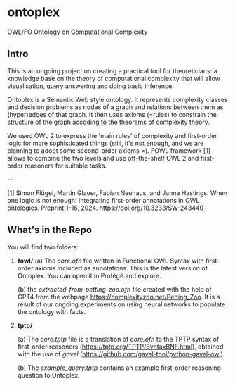 # ontoplex
OWL/FO Ontology on Computational Complexity


## Intro

This is an ongoing project on creating a practical tool for theoreticians: a knowledge base on the theory of computational complexity that will allow visualisation, query answering and doing basic inference.

Ontoplex is a Semantic Web style ontology. It represents complexity classes and decision problems as nodes of a graph and relations between them as (hyper)edges of that graph. It then uses axioms (=rules) to constrain the structure of the graph accoding to the theorems of complexity theory.

We used OWL 2 to express the 'main rules' of complexity and first-order logic for more sophisticated things (still, it's not enough, and we are planning to adopt some second-order axioms =). FOWL framework [1] allows to combine the two levels and use off-the-shelf OWL 2 and first-order reasoners for suitable tasks.

--

[1] Simon Flügel, Martin Glauer, Fabian Neuhaus, and Janna Hastings. When one
logic is not enough: Integrating first-order annotations in OWL ontologies.
Preprint:1–16, 2024. https://doi.org/10.3233/SW-243440


## What's in the Repo

You will find two folders:

1. **fowl/**
    (a) The *core.ofn* file written in Functional OWL Syntax with first-order axioms included as annotations. This is the latest version of Ontoplex. You can open it in Protégé and explore.
    
    (b) the *extracted-from-petting-zoo.ofn* file created with the help of GPT4 from the webpage https://complexityzoo.net/Petting_Zoo. It is a result of our ongoing experiments on using neural networks to populate the ontology with facts.

2. **tptp/**

    (a) The *core.tptp* file is a translation of *core.ofn* to the TPTP syntax of first-order reasoners (https://tptp.org/TPTP/SyntaxBNF.html), obtained with the use of *gavel* (https://github.com/gavel-tool/python-gavel-owl).

    (b) The *example_query.tptp* contains an example first-order reasoning question to Ontoplex.